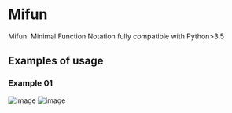 # Mifun
Mifun: Minimal Function Notation fully compatible with Python>3.5

## Examples of usage
### Example 01
![image](https://user-images.githubusercontent.com/38821970/182009636-da7a419d-b89f-423b-8b5b-e262812f4bff.png)
![image](https://user-images.githubusercontent.com/38821970/182009663-dfbf2852-aa60-4dde-b371-55b8a7c36108.png)

